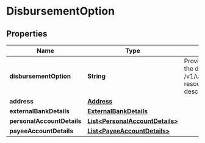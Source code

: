# DisbursementOption

## Properties
Name | Type | Description | Notes
------------ | ------------- | ------------- | -------------
**disbursementOption** | **String** | Provide the list of the options available to receive the disbursement of loan amount. Please use /v1/utilities/referenceData/{disbursementOption} resource to get valid value of this field with description. | 
**address** | [**Address**](Address.md) |  |  [optional]
**externalBankDetails** | [**ExternalBankDetails**](ExternalBankDetails.md) |  |  [optional]
**personalAccountDetails** | [**List&lt;PersonalAccountDetails&gt;**](PersonalAccountDetails.md) |  |  [optional]
**payeeAccountDetails** | [**List&lt;PayeeAccountDetails&gt;**](PayeeAccountDetails.md) |  |  [optional]
